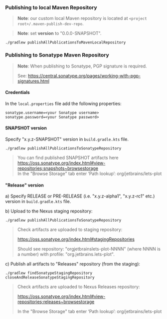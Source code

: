 ### Publishing to local Maven Repository

> **Note**: our custom local Maven repository is located at `<project root>/.maven-publish-dev-repo`.

> **Note**: set **version** to "0.0.0-SNAPSHOT".

`./gradlew publishAllPublicationsToMavenLocalRepository`


### Publishing to Sonatype Maven Repository

> **Note**: When publishing to Sonatype, PGP signature is required.
>
> See: https://central.sonatype.org/pages/working-with-pgp-signatures.html
        
                                                               
#### Credentials
                                 
In the `local.properties` file add the following properties:
```properties
sonatype.username=<your Sonatype username>
sonatype.password=<your Sonatype password>
```

#### SNAPSHOT version

Specify "x.y.z-SNAPSHOT" version in `build.gradle.kts` file.

`./gradlew publishAllPublicationsToSonatypeRepository`

> You can find published SNAPSHOT artifacts here https://oss.sonatype.org/index.html#view-repositories;snapshots~browsestorage \
> In the "Browse Storage" tab enter ‘Path lookup’: org/jetbrains/lets-plot


#### "Release" version

  a) Specify RELEASE or PRE-RELEASE (i.e. "x.y.z-alpha1", "x.y.z-rc1" etc.) version in `build.gradle.kts` file.

  b) Upload to the Nexus staging repository:

`./gradlew publishAllPublicationsToSonatypeRepository`

> Check artifacts are uploaded to staging repository:
>
> https://oss.sonatype.org/index.html#stagingRepositories
>
> Should see repository: "orgjetbrainslets-plot-NNNN" (where NNNN is a number)
> with profile: "org.jetbrains.lets-plot".

  c) Publish all artifacts to "Releases" repository (from the staging):

`./gradlew findSonatypeStagingRepository closeAndReleaseSonatypeStagingRepository`

> Check artifacts are uploaded to Nexus Releases repository:
>
> https://oss.sonatype.org/index.html#view-repositories;releases~browsestorage
>
> In the "Browse Storage" tab enter ‘Path lookup’: org/jetbrains/lets-plot
